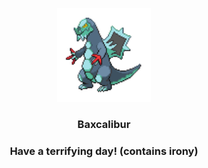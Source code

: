 <p align="center">
    <img src="https://raw.githubusercontent.com/PokeAPI/sprites/master/sprites/pokemon/998.png" width="150" height="150">
</p>
<h3 align="center"> <b>Baxcalibur</b></h3>
<h3 align="center">Have a terrifying day! (contains irony)</h3>
